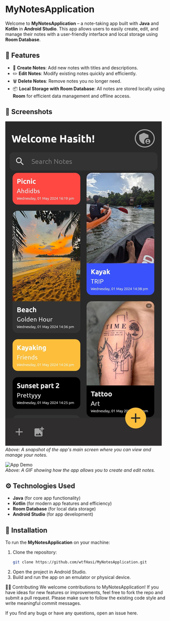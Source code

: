 # MyNotesApplication 

Welcome to **MyNotesApplication** – a note-taking app built with **Java** and **Kotlin** in **Android Studio**. This app allows users to easily create, edit, and manage their notes with a user-friendly interface and local storage using **Room Database**.

## 🚀 Features

- 📝 **Create Notes**: Add new notes with titles and descriptions.
- ✏️ **Edit Notes**: Modify existing notes quickly and efficiently.
- 🗑️ **Delete Notes**: Remove notes you no longer need.
- 📦 **Local Storage with Room Database**: All notes are stored locally using **Room** for efficient data management and offline access.

## 📸 Screenshots

![Screenshot Description](https://github.com/wtfHasi/MyNotes/blob/main/assets/1.jpg)
*Above: A snapshot of the app's main screen where you can view and manage your notes.*

![App Demo](https://via.placeholder.com/500x300)  
*Above: A GIF showing how the app allows you to create and edit notes.*

## ⚙️ Technologies Used

- **Java** (for core app functionality)
- **Kotlin** (for modern app features and efficiency)
- **Room Database** (for local data storage)
- **Android Studio** (for app development)

## 📝 Installation

To run the **MyNotesApplication** on your machine:

1. Clone the repository:
   ```bash
   git clone https://github.com/wtfHasi/MyNotesApplication.git
2. Open the project in Android Studio.
3. Build and run the app on an emulator or physical device.

🧑‍💻 Contributing
We welcome contributions to MyNotesApplication! If you have ideas for new features or improvements, feel free to fork the repo and submit a pull request. Please make sure to follow the existing code style and write meaningful commit messages.

If you find any bugs or have any questions, open an issue here.



